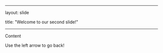 ----

layout: slide

title: "Welcome to our second slide!"

----

Content

Use the left arrow to go back!
